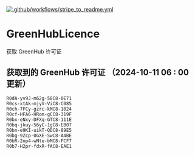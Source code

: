 [![.github/workflows/stripe_to_readme.yml](https://github.com/zjx-kimi/GreenHubLicence/actions/workflows/stripe_to_readme.yml/badge.svg)](https://github.com/zjx-kimi/GreenHubLicence/actions/workflows/stripe_to_readme.yml)
# GreenHubLicence
获取 GreenHub 许可证
## 获取到的 GreenHub 许可证 （2024-10-11 06 : 00 更新）
```
R0dA-yv9J-m62g-58C8-0E71
R0cs-xtAk-mjyV-ViC8-C085
R0ch-7FCy-gzrc-kMC8-1024
R0cf-HFA6-HRom-gCC8-319F
R0bx-eNxy-DFXq-GTC8-111E
R0bq-jkuy-56yC-1gC8-EB07
R0bn-e9KI-uikT-QDC8-89E5
R0bg-9Zcp-0GXE-SwC8-A4BE
R0bR-2op4-wNte-bMC8-FCF7
R0b7-H2pr-fdxR-fAC8-EAE1
```
